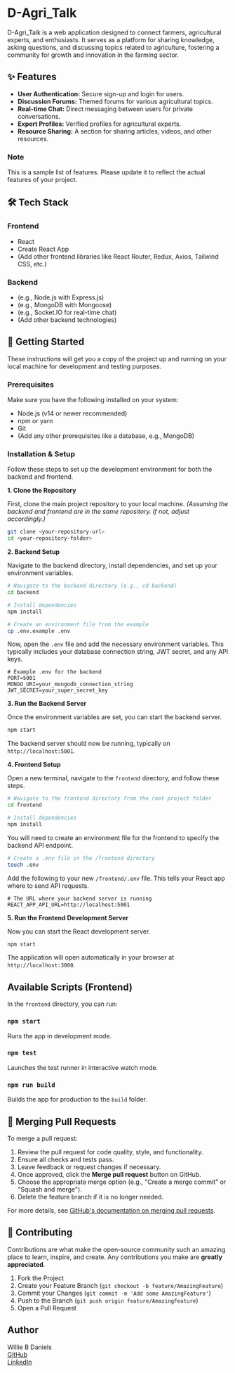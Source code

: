 # D-Agri_Talk

D-Agri_Talk is a web application designed to connect farmers, agricultural experts, and enthusiasts. It serves as a platform for sharing knowledge, asking questions, and discussing topics related to agriculture, fostering a community for growth and innovation in the farming sector.

## ✨ Features

* **User Authentication:** Secure sign-up and login for users.
* **Discussion Forums:** Themed forums for various agricultural topics.
* **Real-time Chat:** Direct messaging between users for private conversations.
* **Expert Profiles:** Verified profiles for agricultural experts.
* **Resource Sharing:** A section for sharing articles, videos, and other resources.

### Note

This is a sample list of features. Please update it to reflect the actual features of your project.

## 🛠️ Tech Stack

### Frontend

* React
* Create React App
* (Add other frontend libraries like React Router, Redux, Axios, Tailwind CSS, etc.)

### Backend

* (e.g., Node.js with Express.js)
* (e.g., MongoDB with Mongoose)
* (e.g., Socket.IO for real-time chat)
* (Add other backend technologies)

## 🚀 Getting Started

These instructions will get you a copy of the project up and running on your local machine for development and testing purposes.

### Prerequisites

Make sure you have the following installed on your system:

* Node.js (v14 or newer recommended)
* npm or yarn
* Git
* (Add any other prerequisites like a database, e.g., MongoDB)

### Installation & Setup

Follow these steps to set up the development environment for both the backend and frontend.

**1. Clone the Repository**

First, clone the main project repository to your local machine.
*(Assuming the backend and frontend are in the same repository. If not, adjust accordingly.)*

```bash
git clone <your-repository-url>
cd <your-repository-folder>
```

**2. Backend Setup**

Navigate to the backend directory, install dependencies, and set up your environment variables.

```bash
# Navigate to the backend directory (e.g., cd backend)
cd backend

# Install dependencies
npm install

# Create an environment file from the example
cp .env.example .env
```

Now, open the `.env` file and add the necessary environment variables. This typically includes your database connection string, JWT secret, and any API keys.

```env
# Example .env for the backend
PORT=5001
MONGO_URI=your_mongodb_connection_string
JWT_SECRET=your_super_secret_key
```

**3. Run the Backend Server**

Once the environment variables are set, you can start the backend server.

```bash
npm start
```

The backend server should now be running, typically on `http://localhost:5001`.

**4. Frontend Setup**

Open a new terminal, navigate to the `frontend` directory, and follow these steps.

```bash
# Navigate to the frontend directory from the root project folder
cd frontend

# Install dependencies
npm install
```

You will need to create an environment file for the frontend to specify the backend API endpoint.

```bash
# Create a .env file in the /frontend directory
touch .env
```

Add the following to your new `/frontend/.env` file. This tells your React app where to send API requests.

```env
# The URL where your backend server is running
REACT_APP_API_URL=http://localhost:5001
```

**5. Run the Frontend Development Server**

Now you can start the React development server.

```bash
npm start
```

The application will open automatically in your browser at `http://localhost:3000`.

## Available Scripts (Frontend)

In the `frontend` directory, you can run:

### `npm start`

Runs the app in development mode.

### `npm test`

Launches the test runner in interactive watch mode.

### `npm run build`

Builds the app for production to the `build` folder.

## 🔀 Merging Pull Requests

To merge a pull request:

1. Review the pull request for code quality, style, and functionality.
2. Ensure all checks and tests pass.
3. Leave feedback or request changes if necessary.
4. Once approved, click the **Merge pull request** button on GitHub.
5. Choose the appropriate merge option (e.g., "Create a merge commit" or "Squash and merge").
6. Delete the feature branch if it is no longer needed.

For more details, see [GitHub's documentation on merging pull requests](https://docs.github.com/en/github/collaborating-with-issues-and-pull-requests/merging-a-pull-request).

## 🤝 Contributing

Contributions are what make the open-source community such an amazing place to learn, inspire, and create. Any contributions you make are **greatly appreciated**.

1. Fork the Project
2. Create your Feature Branch (`git checkout -b feature/AmazingFeature`)
3. Commit your Changes (`git commit -m 'Add some AmazingFeature'`)
4. Push to the Branch (`git push origin feature/AmazingFeature`)
5. Open a Pull Request

## Author

Willie B Daniels  
[GitHub](https://github.com/Williedaniels)  
[LinkedIn](https://www.linkedin.com/in/willie-b-daniels)  
